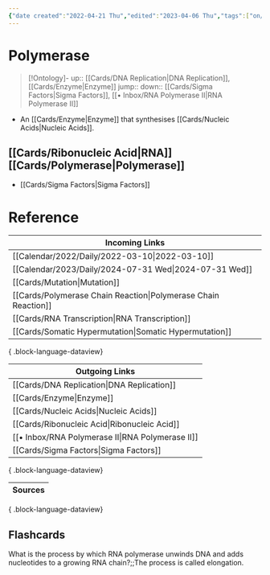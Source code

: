 ```yaml
---
{"date created":"2022-04-21 Thu","edited":"2023-04-06 Thu","tags":["on/Science/Biology/Genetics","School"],"dg-publish":true,"permalink":"/cards/polymerase/","dgPassFrontmatter":true}
---
```


# Polymerase

> [!Ontology]-
> up:: [[Cards/DNA Replication\|DNA Replication]], [[Cards/Enzyme\|Enzyme]]
> jump::
> down:: [[Cards/Sigma Factors\|Sigma Factors]], [[• Inbox/RNA Polymerase II\|RNA Polymerase II]]

- An [[Cards/Enzyme\|Enzyme]] that synthesises [[Cards/Nucleic Acids\|Nucleic Acids]].

## [[Cards/Ribonucleic Acid\|RNA]] [[Cards/Polymerase\|Polymerase]]

- [[Cards/Sigma Factors\|Sigma Factors]]

# Reference

| Incoming Links                                                    |
| ----------------------------------------------------------------- |
| [[Calendar/2022/Daily/2022-03-10\|2022-03-10]]                 |
| [[Calendar/2023/Daily/2024-07-31 Wed\|2024-07-31 Wed]]         |
| [[Cards/Mutation\|Mutation]]                                   |
| [[Cards/Polymerase Chain Reaction\|Polymerase Chain Reaction]] |
| [[Cards/RNA Transcription\|RNA Transcription]]                 |
| [[Cards/Somatic Hypermutation\|Somatic Hypermutation]]         |

{ .block-language-dataview}

| Outgoing Links                                      |
| --------------------------------------------------- |
| [[Cards/DNA Replication\|DNA Replication]]       |
| [[Cards/Enzyme\|Enzyme]]                         |
| [[Cards/Nucleic Acids\|Nucleic Acids]]           |
| [[Cards/Ribonucleic Acid\|Ribonucleic Acid]]     |
| [[• Inbox/RNA Polymerase II\|RNA Polymerase II]] |
| [[Cards/Sigma Factors\|Sigma Factors]]           |

{ .block-language-dataview}

| Sources |
| ------- |

{ .block-language-dataview}

## Flashcards

What is the process by which RNA polymerase unwinds DNA and adds nucleotides to a growing RNA chain?;;The process is called elongation.